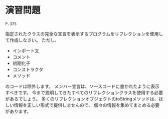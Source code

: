 
演習問題
========

`P.375`

指定されたクラスの完全な宣言を表示するプログラムをリフレクションを使用して作成しなさい。
ただし、

* インポート文
* コメント
* 初期化子
* コンストラクタ
* メソッド

のコードは除外します。
メンバー宣言は、ソースコードに書かれたように表示すべきです。
今まで説明してきたすべてのリフレクションクラスを使用する必要があるでしょう。
多くのリフレクションオブジェクトのtoStringメソッドは、ほしい情報を正しい形式で提供しませんので、
個々の情報を集めてまとめる必要があります。
